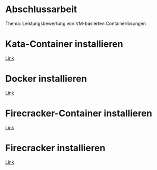 # Abschlussarbeit
Thema: Leistungsbewertung von VM-basierten Containerlösungen  <br>

# Kata-Container installieren <br>
 <a href="https://github.com/Vahel123/Abschlussarbeit/blob/master/kata-container">Link</a> 

# Docker installieren <br>
 <a href="https://github.com/Vahel123/Abschlussarbeit/tree/master/Docker">Link</a> 

# Firecracker-Container installieren <br>
 <a href="https://github.com/Vahel123/Abschlussarbeit/tree/master/Firecracker/firecracker-containerd">Link</a> 
 
 # Firecracker installieren <br>
 <a href="https://github.com/Vahel123/Abschlussarbeit/tree/master/Firecracker/firecracker">Link</a> 
